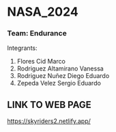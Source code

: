 # NASA_2024
### Team: Endurance

Integrants:

1. Flores Cid Marco
2. Rodriguez Altamirano Vanessa
3. Rodriguez Nuñez Diego Eduardo 
4. Zepeda Velez Sergio Eduardo

## LINK TO WEB PAGE
https://skyriders2.netlify.app/